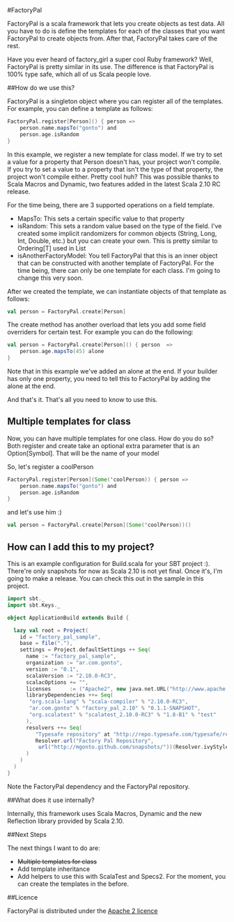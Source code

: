 #FactoryPal

FactoryPal is a scala framework that lets you create objects as test data. All you have to do is define the templates for each of the classes that you want FactoryPal to create objects from. After that, FactoryPal takes care of the rest. 

Have you ever heard of factory_girl a super cool Ruby framework? Well, FactoryPal is pretty similar in its use. The difference is that FactoryPal is 100% type safe, which all of us Scala people love.

##How do we use this?

FactoryPal is a singleton object where you can register all of the templates. For example, you can define a template as follows:

````scala
FactoryPal.register[Person]() { person =>
    person.name.mapsTo("gonto") and
    person.age.isRandom
}
````

In this example, we register a new template for class model. If we try to set a value for a property that Person doesn't has, your project won't compile. If you try to set a value to a property that isn't the type of that property, the project won't compile either. Pretty cool huh? This was possible thanks to Scala Macros and Dynamic, two features added in the latest Scala 2.10 RC release.

For the time being, there are 3 supported operations on a field template.

* MapsTo: This sets a certain specific value to that property
* isRandom: This sets a random value based on the type of the field. I've created some implicit randomizers for common objects (String, Long, Int, Double, etc.) but you can create your own. This is pretty similar to Ordering[T] used in List
* isAnotherFactoryModel: You tell FactoryPal that this is an inner object that can be constructed with another template of FactoryPal. For the time being, there can only be one template for each class. I'm going to change this very soon.

After we created the template, we can instantiate objects of that template as follows:

````scala
val person = FactoryPal.create[Person]
````

The create method has another overload that lets you add some field overriders for certain test. For example you can do the following:

````scala
val person = FactoryPal.create[Person]() { person  =>
    person.age.mapsTo(45) alone
}
````

Note that in this example we've added an alone at the end. If your builder has only one property, you need to tell this to FactoryPal by adding the alone at the end.

And that's it. That's all you need to know to use this.

## Multiple templates for class

Now, you can have multiple templates for one class. How do you do so? Both register and create take an optional extra parameter that is an Option[Symbol]. That will be the name of your model

So, let's register a coolPerson

````scala
FactoryPal.register[Person](Some('coolPerson)) { person =>
    person.name.mapsTo("gonto") and
    person.age.isRandom
}
````

and let's use him :)

````scala
val person = FactoryPal.create[Person](Some('coolPerson))()
````

## How can I add this to my project?

This is an example configuration for Build.scala for your SBT project :). There're only snapshots for now as Scala 2.10 is not yet final. Once it's, I'm going to make a release. You can check this out in the sample in this project.
````scala
import sbt._
import sbt.Keys._

object ApplicationBuild extends Build {

  lazy val root = Project(
    id = "factory_pal_sample",
    base = file("."),
    settings = Project.defaultSettings ++ Seq(
      name := "factory_pal_sample",
      organization := "ar.com.gonto",
      version := "0.1",
      scalaVersion := "2.10.0-RC3",
      scalacOptions += "",
      licenses      := ("Apache2", new java.net.URL("http://www.apache.org/licenses/LICENSE-2.0.txt")) :: Nil,
      libraryDependencies ++= Seq(
       "org.scala-lang" % "scala-compiler" % "2.10.0-RC3",
       "ar.com.gonto" % "factory_pal_2.10" % "0.1.1-SNAPSHOT",
       "org.scalatest" % "scalatest_2.10.0-RC3" % "1.8-B1" % "test"
      ),
      resolvers ++= Seq(
         "Typesafe repository" at "http://repo.typesafe.com/typesafe/releases/",
         Resolver.url("Factory Pal Repository", 
          url("http://mgonto.github.com/snapshots/"))(Resolver.ivyStylePatterns)
      )
    )
  )
}
````

Note the FactoryPal dependency and the FactoryPal repository.

##What does it use internally?

Internally, this framework uses Scala Macros, Dynamic and the new Reflection library provided by Scala 2.10.

##Next Steps

The next things I want to do are:

* ~~Multiple templates for class~~
* Add template inheritance
* Add helpers to use this with ScalaTest and Specs2. For the moment, you can create the templates in the before.


##Licence

FactoryPal is distributed under the [Apache 2 licence](http://www.apache.org/licenses/LICENSE-2.0.html)
